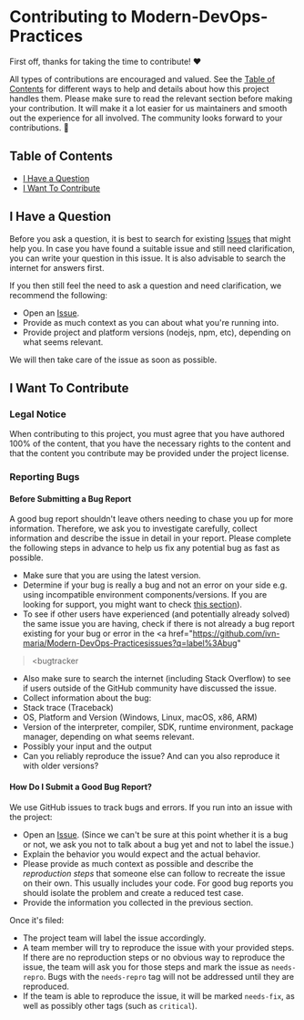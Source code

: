 <!-- omit in toc -->
# Contributing to Modern-DevOps-Practices

First off, thanks for taking the time to contribute! ❤️

All types of contributions are encouraged and valued. See the [Table of
Contents](#table-of-contents) for different ways to help and details about how
this project handles them. Please make sure to read the relevant section before
making your contribution. It will make it a lot easier for us maintainers and
smooth out the experience for all involved. The community looks forward to your
contributions. 🎉

<!-- omit in toc -->
## Table of Contents

- [I Have a Question](#i-have-a-question)
- [I Want To Contribute](#i-want-to-contribute)

## I Have a Question

Before you ask a question, it is best to search for existing
[Issues](https://github.com/ivn-maria/Modern-DevOps-Practices/issues) that
might help you. In case you have found a suitable issue and still need
clarification, you can write your question in this issue. It is also advisable
to search the internet for answers first.

If you then still feel the need to ask a question and need clarification, we
recommend the following:

- Open an
[Issue](https://github.com/ivn-maria/Modern-DevOps-Practices/issues/new).
- Provide as much context as you can about what you're running into.
- Provide project and platform versions (nodejs, npm, etc), depending on what
seems relevant.

We will then take care of the issue as soon as possible.

## I Want To Contribute

<!-- omit in toc -->
### Legal Notice

When contributing to this project, you must agree that you have authored 100%
of the content, that you have the necessary rights to the content and that the
content you contribute may be provided under the project license.

### Reporting Bugs

<!-- omit in toc -->
#### Before Submitting a Bug Report

A good bug report shouldn't leave others needing to chase you up for more
information. Therefore, we ask you to investigate carefully, collect
information and describe the issue in detail in your report. Please complete
the following steps in advance to help us fix any potential bug as fast as
possible.

- Make sure that you are using the latest version.
- Determine if your bug is really a bug and not an error on your side e.g.
using incompatible environment components/versions. If you are looking for
support, you might want to check [this section](#i-have-a-question)).
- To see if other users have experienced (and potentially already solved) the
same issue you are having, check if there is not already a bug report existing
for your bug or error in the <a
href="https://github.com/ivn-maria/Modern-DevOps-Practicesissues?q=label%3Abug"
><bugtracker</a>
- Also make sure to search the internet (including Stack Overflow) to see if
users outside of the GitHub community have discussed the issue.
- Collect information about the bug:
- Stack trace (Traceback)
- OS, Platform and Version (Windows, Linux, macOS, x86, ARM)
- Version of the interpreter, compiler, SDK, runtime environment, package
manager, depending on what seems relevant.
- Possibly your input and the output
- Can you reliably reproduce the issue? And can you also reproduce it with
older versions?

<!-- omit in toc -->
#### How Do I Submit a Good Bug Report?

We use GitHub issues to track bugs and errors. If you run into an issue with
the project:

- Open an
[Issue](https://github.com/ivn-maria/Modern-DevOps-Practices/issues/new).
(Since we can't be sure at this point whether it is a bug or not, we ask you
not to talk about a bug yet and not to label the issue.)
- Explain the behavior you would expect and the actual behavior.
- Please provide as much context as possible and describe the *reproduction
steps* that someone else can follow to recreate the issue on their own. This
usually includes your code. For good bug reports you should isolate the problem
and create a reduced test case.
- Provide the information you collected in the previous section.

Once it's filed:

- The project team will label the issue accordingly.
- A team member will try to reproduce the issue with your provided steps. If
there are no reproduction steps or no obvious way to reproduce the issue, the
team will ask you for those steps and mark the issue as `needs-repro`. Bugs
with the `needs-repro` tag will not be addressed until they are reproduced.
- If the team is able to reproduce the issue, it will be marked `needs-fix`, as
well as possibly other tags (such as `critical`).
